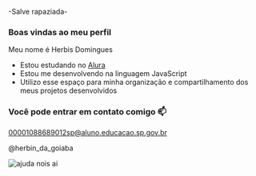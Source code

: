-Salve rapaziada-
### Boas vindas ao meu perfil 

Meu nome é Herbis Domingues

- Estou estudando no [Alura](https://www.alura.com.br)
- Estou me desenvolvendo na linguagem JavaScript
- Utilizo esse espaço para minha organização e compartilhamento dos meus projetos desenvolvidos

### Você pode entrar em contato comigo 📫

00001088689012sp@aluno.educacao.sp.gov.br

@herbin_da_goiaba

![ajuda nois ai](https://media1.tenor.com/m/05yK9fFPrcAAAAAC/clt.gif)

